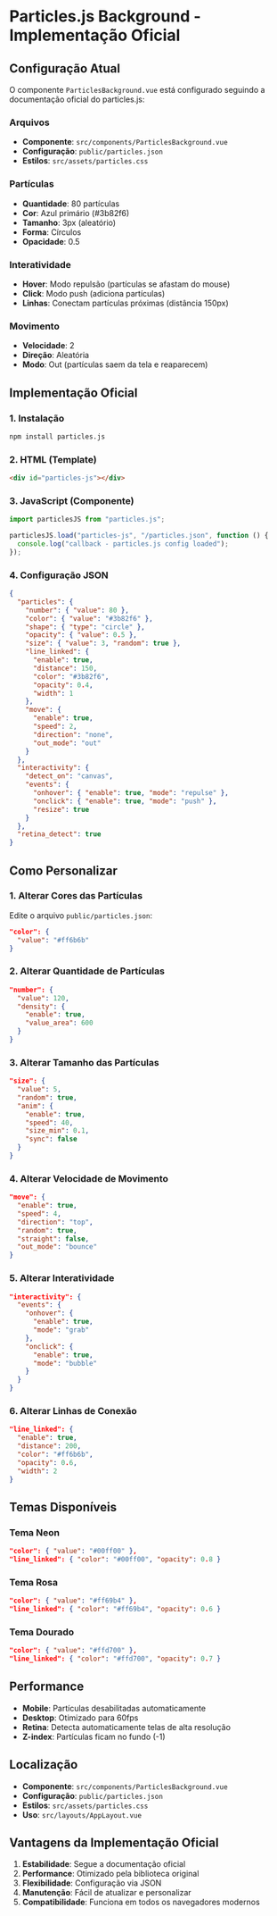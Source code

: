 # Particles.js Background - Implementação Oficial

## Configuração Atual

O componente `ParticlesBackground.vue` está configurado seguindo a documentação oficial do particles.js:

### Arquivos

- **Componente**: `src/components/ParticlesBackground.vue`
- **Configuração**: `public/particles.json`
- **Estilos**: `src/assets/particles.css`

### Partículas

- **Quantidade**: 80 partículas
- **Cor**: Azul primário (#3b82f6)
- **Tamanho**: 3px (aleatório)
- **Forma**: Círculos
- **Opacidade**: 0.5

### Interatividade

- **Hover**: Modo repulsão (partículas se afastam do mouse)
- **Click**: Modo push (adiciona partículas)
- **Linhas**: Conectam partículas próximas (distância 150px)

### Movimento

- **Velocidade**: 2
- **Direção**: Aleatória
- **Modo**: Out (partículas saem da tela e reaparecem)

## Implementação Oficial

### 1. Instalação

```bash
npm install particles.js
```

### 2. HTML (Template)

```html
<div id="particles-js"></div>
```

### 3. JavaScript (Componente)

```javascript
import particlesJS from "particles.js";

particlesJS.load("particles-js", "/particles.json", function () {
  console.log("callback - particles.js config loaded");
});
```

### 4. Configuração JSON

```json
{
  "particles": {
    "number": { "value": 80 },
    "color": { "value": "#3b82f6" },
    "shape": { "type": "circle" },
    "opacity": { "value": 0.5 },
    "size": { "value": 3, "random": true },
    "line_linked": {
      "enable": true,
      "distance": 150,
      "color": "#3b82f6",
      "opacity": 0.4,
      "width": 1
    },
    "move": {
      "enable": true,
      "speed": 2,
      "direction": "none",
      "out_mode": "out"
    }
  },
  "interactivity": {
    "detect_on": "canvas",
    "events": {
      "onhover": { "enable": true, "mode": "repulse" },
      "onclick": { "enable": true, "mode": "push" },
      "resize": true
    }
  },
  "retina_detect": true
}
```

## Como Personalizar

### 1. Alterar Cores das Partículas

Edite o arquivo `public/particles.json`:

```json
"color": {
  "value": "#ff6b6b"
}
```

### 2. Alterar Quantidade de Partículas

```json
"number": {
  "value": 120,
  "density": {
    "enable": true,
    "value_area": 600
  }
}
```

### 3. Alterar Tamanho das Partículas

```json
"size": {
  "value": 5,
  "random": true,
  "anim": {
    "enable": true,
    "speed": 40,
    "size_min": 0.1,
    "sync": false
  }
}
```

### 4. Alterar Velocidade de Movimento

```json
"move": {
  "enable": true,
  "speed": 4,
  "direction": "top",
  "random": true,
  "straight": false,
  "out_mode": "bounce"
}
```

### 5. Alterar Interatividade

```json
"interactivity": {
  "events": {
    "onhover": {
      "enable": true,
      "mode": "grab"
    },
    "onclick": {
      "enable": true,
      "mode": "bubble"
    }
  }
}
```

### 6. Alterar Linhas de Conexão

```json
"line_linked": {
  "enable": true,
  "distance": 200,
  "color": "#ff6b6b",
  "opacity": 0.6,
  "width": 2
}
```

## Temas Disponíveis

### Tema Neon

```json
"color": { "value": "#00ff00" },
"line_linked": { "color": "#00ff00", "opacity": 0.8 }
```

### Tema Rosa

```json
"color": { "value": "#ff69b4" },
"line_linked": { "color": "#ff69b4", "opacity": 0.6 }
```

### Tema Dourado

```json
"color": { "value": "#ffd700" },
"line_linked": { "color": "#ffd700", "opacity": 0.7 }
```

## Performance

- **Mobile**: Partículas desabilitadas automaticamente
- **Desktop**: Otimizado para 60fps
- **Retina**: Detecta automaticamente telas de alta resolução
- **Z-index**: Partículas ficam no fundo (-1)

## Localização

- **Componente**: `src/components/ParticlesBackground.vue`
- **Configuração**: `public/particles.json`
- **Estilos**: `src/assets/particles.css`
- **Uso**: `src/layouts/AppLayout.vue`

## Vantagens da Implementação Oficial

1. **Estabilidade**: Segue a documentação oficial
2. **Performance**: Otimizado pela biblioteca original
3. **Flexibilidade**: Configuração via JSON
4. **Manutenção**: Fácil de atualizar e personalizar
5. **Compatibilidade**: Funciona em todos os navegadores modernos
